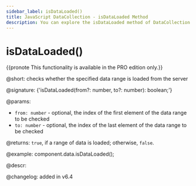 ```yaml
---
sidebar_label: isDataLoaded()
title: JavaScript DataCollection - isDataLoaded Method 
description: You can explore the isDataLoaded method of DataCollection in the documentation of the DHTMLX JavaScript UI library. Browse developer guides and API reference, try out code examples and live demos, and download a free 30-day evaluation version of DHTMLX Suite 7.
---
```


# isDataLoaded()

{{pronote This functionality is available in the PRO edition only.}}

@short: checks whether the specified data range is loaded from the server

@signature: {'isDataLoaded(from?: number, to?: number): boolean;'}

@params:
- `from: number` - optional, the index of the first element of the data range to be checked
- `to: number` - optional, the index of the last element of the data range to be checked

@returns:
`true`, if a range of data is loaded; otherwise, `false`.

@example:
component.data.isDataLoaded();

@descr:

@changelog: added in v6.4

[comment]: # (@related: helpers/lazydataproxy.md)